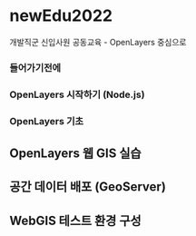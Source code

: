 # newEdu2022
개발직군 신입사원 공동교육 - OpenLayers 중심으로

### 들어가기전에


### OpenLayers 시작하기 (Node.js)


### OpenLayers 기초


## OpenLayers 웹 GIS 실습


## 공간 데이터 배포 (GeoServer)


## WebGIS 테스트 환경 구성
